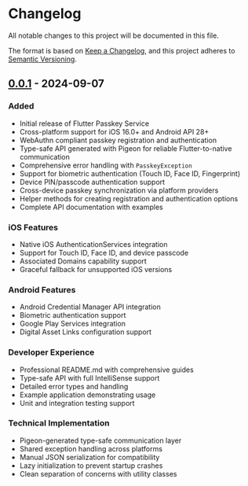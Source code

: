 # Changelog

All notable changes to this project will be documented in this file.

The format is based on [Keep a Changelog](https://keepachangelog.com/en/1.0.0/),
and this project adheres to [Semantic Versioning](https://semver.org/spec/v2.0.0.html).

## [0.0.1] - 2024-09-07

### Added
- Initial release of Flutter Passkey Service
- Cross-platform support for iOS 16.0+ and Android API 28+
- WebAuthn compliant passkey registration and authentication
- Type-safe API generated with Pigeon for reliable Flutter-to-native communication
- Comprehensive error handling with `PasskeyException`
- Support for biometric authentication (Touch ID, Face ID, Fingerprint)
- Device PIN/passcode authentication support
- Cross-device passkey synchronization via platform providers
- Helper methods for creating registration and authentication options
- Complete API documentation with examples

### iOS Features
- Native iOS AuthenticationServices integration
- Support for Touch ID, Face ID, and device passcode
- Associated Domains capability support
- Graceful fallback for unsupported iOS versions

### Android Features
- Android Credential Manager API integration
- Biometric authentication support
- Google Play Services integration
- Digital Asset Links configuration support

### Developer Experience
- Professional README.md with comprehensive guides
- Type-safe API with full IntelliSense support
- Detailed error types and handling
- Example application demonstrating usage
- Unit and integration testing support

### Technical Implementation
- Pigeon-generated type-safe communication layer
- Shared exception handling across platforms
- Manual JSON serialization for compatibility
- Lazy initialization to prevent startup crashes
- Clean separation of concerns with utility classes

[0.0.1]: https://github.com/your-username/flutter_passkey_service/releases/tag/v0.0.1
